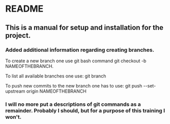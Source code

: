# README

## This is a manual for setup and installation for the project.

### Added additional information regarding creating branches.
To create a new branch one use git bash command git checkout -b NAMEOFTHEBRANCH.

To list all available branches one use:
git branch

To push new commits to the new branch one has to use:
git push --set-upstream origin NAMEOFTHEBRANCH

### I will no more put a descriptions of git commands as a remainder. Probably I should, but for a purpose of this training I won't.
